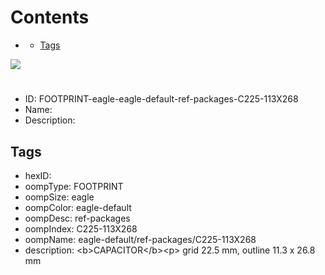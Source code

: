 



Contents
========

* [](#)
	* [Tags](#tags)
  
![][im]
# 

- ID: FOOTPRINT-eagle-eagle-default-ref-packages-C225-113X268
- Name: 
- Description: 

## Tags

- hexID: 
- oompType: FOOTPRINT
- oompSize: eagle
- oompColor: eagle-default
- oompDesc: ref-packages
- oompIndex: C225-113X268
- oompName: eagle-default/ref-packages/C225-113X268
- description: &lt;b&gt;CAPACITOR&lt;/b&gt;&lt;p&gt;&#xD;
grid 22.5 mm, outline 11.3 x 26.8 mm



[im]: image.png
